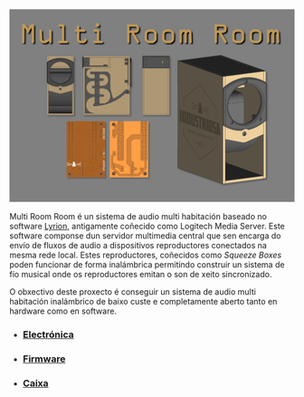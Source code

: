 <img src="../img/presentacion.png" width="1000" />

Multi Room Room é un sistema de audio multi habitación baseado no software [Lyrion](https://lyrion.org/), antigamente coñecido como Logitech Media Server. Este software componse dun servidor multimedia central que sen encarga do envío de fluxos de audio a dispositivos reproductores conectados na mesma rede local. Estes reproductores, coñecidos como _Squeeze Boxes_ poden funcionar de forma inalámbrica permitindo construir un sistema de fío musical onde os reproductores emitan o son de xeito sincronizado.

O obxectivo deste proxecto é conseguir un sistema de audio multi habitación inalámbrico de baixo custe e completamente aberto tanto en hardware como en software. 

* ### [Electrónica](./ELECTRONICA.md)
* ### [Firmware](./FIRMWARE.md)
* ### [Caixa](./CAIXA.md)